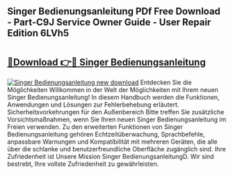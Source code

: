 ## Singer Bedienungsanleitung PDf Free Download - Part-C9J Service Owner Guide - User Repair Edition 6LVh5

# <h2><a href="http://df5avva.blite.top/?on=Singer+Bedienungsanleitung">🔗Download 👉🔴 Singer Bedienungsanleitung</a></h2>

[![Singer Bedienungsanleitung new download](https://i.imgur.com/lujVjoI.png)](http://df5avva.blite.top/?on=Singer+Bedienungsanleitung)
Entdecken Sie die Möglichkeiten Willkommen in der Welt der Möglichkeiten mit Ihrem neuen Singer Bedienungsanleitung! In diesem Handbuch werden die Funktionen, Anwendungen und Lösungen zur Fehlerbehebung erläutert. Sicherheitsvorkehrungen für den Außenbereich Bitte treffen Sie zusätzliche Vorsichtsmaßnahmen, wenn Sie Ihren neuen Singer Bedienungsanleitung im Freien verwenden. Zu den erweiterten Funktionen von Singer Bedienungsanleitung gehören Echtzeitüberwachung, Sprachbefehle, anpassbare Warnungen und Kompatibilität mit mehreren Geräten, die alle über die schlanke und benutzerfreundliche Oberfläche zugänglich sind. Ihre Zufriedenheit ist Unsere Mission Singer BedienungsanleitungD. Wir sind bestrebt, Ihre vollste Zufriedenheit zu gewährleisten.
